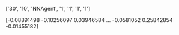 

 ['30', '10', 'NNAgent', '1', '1', '1', '1'] 


[-0.08891498 -0.10256097  0.03946584 ... -0.0581052   0.25842854
 -0.01455182]
